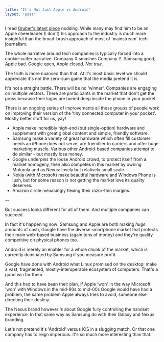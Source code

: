 ```yaml
---
title: "It's Not Just Apple vs Android"
layout: "post"
---
```


I read [Gruber's latest piece](http://daringfireball.net/2013/03/ceding_the_crown) nodding. While many may find him to be an Apple cheerleader (I don't) his approach to the industry is much more insightful than the broad-brush approach of most of 'mainstream' tech journalism. 

The whole narrative around tech companies is typically forced into a cookie-cutter narrative. Company X smashes Company Y. Samsung good, Apple bad. Google open, Apple closed. *Not true.*

The truth is more nuanced than that. At it's most basic level we should appreciate it's not the zero-sum game that the media pretend it is.

It's not a straight battle. There will be no 'winner'. Companies are engaging on multiple vectors. There are participants in the market that don't get the press because their logos are buried deep inside the phone in your pocket.

There is an ongoing series of improvements all these groups of people work on improving their version of the 'tiny connected computer in your pocket'. Mostly better stuff for us, yay!

- Apple make incredibly high-end (but single-option) hardware and supplement with great global content and simple, friendly software.
- Samsung make a variety of great hardware which often fill customer needs an iPhone does not serve, are friendlier to carriers and offer huge marketing muscle. Various other Android-based companies attempt to do similar - but mostly lose money.
- Google underpins the loose Android crowd, to protect itself from a market homogeny, then also competes in this market by owning Motorola and as Nexus: lovely but relatively small scale.
- Nokia (with Microsoft) make beautiful hardware and Windows Phone is lush, but for some reason is not getting the market love its quality deserves.
- Amazon circle menacingly flexing their razor-thin margins.

--

But success looks different for all of them. And multiple companies can succeed.

In fact it's happening now: Samsung and Apple are both making *huge* amounts of cash, Google have the diverse smartphone market that protects their main web-based business (again tons of money) and they're quality competitive on physical phones too.

Android is merely an enabler for a whole chunk of the market, which is currently dominated by Samsung if you measure profit.

Google have done with Android what Linux promised on the desktop: make a vast, fragmented, mostly-interoperable ecosystem of computers. That's a good win for them.

And this had to have been their plan, if Apple 'won' in the way Microsoft 'won' with Windows in the mid-90s to mid-00s Google would have had a problem, the same problem Apple always tries to avoid, someone else directing their destiny.

The Nexus brand however _is_ about Google fully controlling the handset experience. In that same way as Samsung do with their Galaxy and Nexus branding.

Let's not pretend it's 'Android' versus iOS in a slugging match. Or that one company has to reign imperious. It's so much more interesting than that.